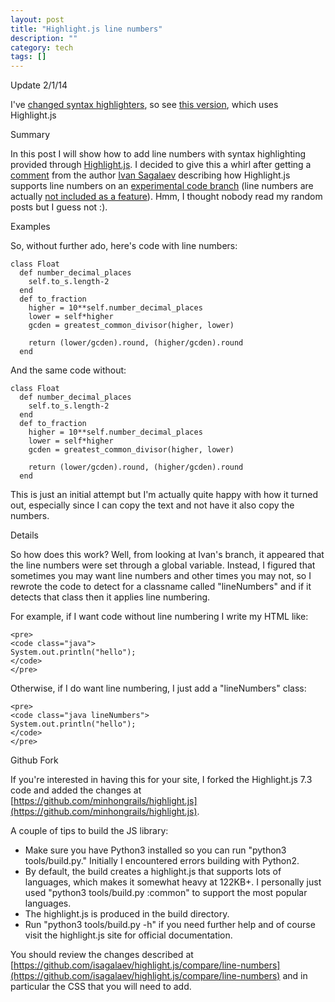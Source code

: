 ```yaml
---
layout: post
title: "Highlight.js line numbers"
description: ""
category: tech
tags: []
---
```



<div class="spotlight">Update 2/1/14</div>

I've [changed syntax highlighters](/tech/2014/01/30/prettyprint-syntax-highlighting/), so see [this version](http://design7.minh.io/tech/2013/08/17/highlightjs-line-numbers/), which uses Highlight.js

<div class="spotlight">Summary</div>

In this post I will show how to add line numbers with syntax highlighting
provided through <a href="http://softwaremaniacs.org/soft/highlight/en/" target="_blank">Highlight.js</a>. 
I decided to give this a whirl after getting a [comment](/tech/2013/06/23/highlightjs-vs-syntaxhighlighter/) from the author
<a href="https://github.com/isagalaev" target="_blank">Ivan Sagalaev</a> describing
how Highlight.js supports line numbers on an [experimental code branch](https://github.com/isagalaev/highlight.js/compare/line-numbers)
(line numbers are actually [not included as a feature](http://highlightjs.readthedocs.org/en/latest/line-numbers.html)).
Hmm, I thought nobody read my random posts but I guess not :).

<div class="spotlight">Examples</div>

So, without further ado, here's code with line numbers:

<pre class="prettyprint linenums">
<code class="ruby lineNumbers">class Float
  def number_decimal_places
    self.to_s.length-2
  end
  def to_fraction
    higher = 10**self.number_decimal_places
    lower = self*higher
    gcden = greatest_common_divisor(higher, lower)

    return (lower/gcden).round, (higher/gcden).round
  end</code>
</pre>

And the same code without: 

<pre class="prettyprint">
<code class="ruby">class Float
  def number_decimal_places
    self.to_s.length-2
  end
  def to_fraction
    higher = 10**self.number_decimal_places
    lower = self*higher
    gcden = greatest_common_divisor(higher, lower)

    return (lower/gcden).round, (higher/gcden).round
  end</code>
</pre>

This is just an initial attempt but I'm actually quite happy with
how it turned out, especially since I can copy the text and not have
it also copy the numbers.

<div class="spotlight">Details</div>

So how does this work? Well, from looking at Ivan's branch, it appeared that 
the line numbers were set through a global variable. Instead, I figured that
sometimes you may want line numbers and other times you may not, so I rewrote
the code to detect for a classname called "lineNumbers" and if it detects
that class then it applies line numbering.

For example, if I want code without line numbering I write my HTML like:

<pre class="prettyprint">
<code class="css">&lt;pre&gt;
&lt;code class="java"&gt;
System.out.println("hello");
&lt;/code&gt;
&lt;/pre&gt;</code></pre>

Otherwise, if I do want line numbering, I just add a "lineNumbers" class:

<pre class="prettyprint">
<code class="css">&lt;pre&gt;
&lt;code class="java lineNumbers"&gt;
System.out.println("hello");
&lt;/code&gt;
&lt;/pre&gt;</code></pre>

<div class="spotlight">Github Fork</div>

If you're interested in having this for your site, I forked the Highlight.js 7.3
code and added the changes at [https://github.com/minhongrails/highlight.js](https://github.com/minhongrails/highlight.js).

A couple of tips to build the JS library:

* Make sure you have Python3 installed so you can run "python3 tools/build.py." 
Initially I encountered errors building with Python2.
* By default, the build creates a highlight.js that supports lots of languages,
which makes it somewhat heavy at 122KB+. I personally just used "python3 tools/build.py :common"
to support the most popular languages.
* The highlight.js is produced in the build directory.
* Run "python3 tools/build.py -h" if you need further help and of course visit
the highlight.js site for official documentation.

You should review the changes described at [https://github.com/isagalaev/highlight.js/compare/line-numbers](https://github.com/isagalaev/highlight.js/compare/line-numbers) and in particular the CSS that you will need to add.
